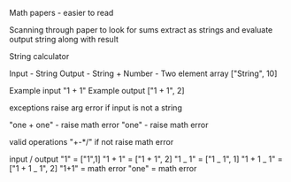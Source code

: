 Math papers - easier to read

Scanning through paper to look for sums
extract as strings and evaluate
output string along with result

String calculator

Input - String
Output - String + Number - Two element array ["String", 10]

Example input
"1 + 1"
Example output
["1 + 1", 2]

exceptions
raise arg error if input is not a string

"one + one" - raise math error
"one" - raise math error

valid operations "+-\*/" if not raise math error

input / output
"1" = ["1",1]
"1 + 1" = ["1 + 1", 2]
"1 _ 1" = ["1 _ 1", 1]
"1 + 1 _ 1" = ["1 + 1 _ 1", 2]
"1+1" = math error
"one" = math error
